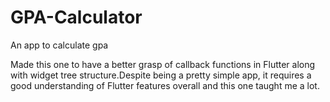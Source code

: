 # GPA-Calculator
An app to calculate gpa

Made this one to have a better grasp of callback functions in Flutter along with widget tree structure.Despite being a pretty simple app, it requires a good understanding of Flutter features overall and this one taught me a lot.
